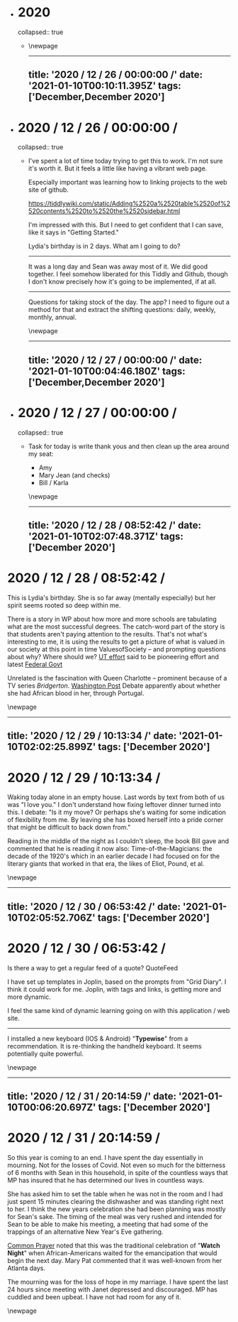 - # 2020
  collapsed:: true
	- \newpage
	  
	  ---
	  title: '2020 / 12 / 26 / 00:00:00 /'
	  date: '2021-01-10T00:10:11.395Z'
	  tags: ['December,December 2020']
	  ---
	  
	  <!-- Exported from TiddlyWiki at 19:18, 22nd October 2022 -->
- # 2020 / 12 / 26 / 00:00:00 /
  collapsed:: true
	- I've spent a lot of time today trying to get this to work. I'm not sure it's worth it. But it feels a little like having a vibrant web page.
	  
	  Especially important was learning how to linking projects to the web site of github.
	  
	  <https://tiddlywiki.com/static/Adding%2520a%2520table%2520of%2520contents%2520to%2520the%2520sidebar.html>
	  
	  I'm impressed with this. But I need to get confident that I can save, like it says in "Getting Started."
	  
	  Lydia's birthday is in 2 days. What am I going to do?
	  
	  ---
	  
	  It was a long day and Sean was away most of it. We did good together. I feel somehow liberated for this Tiddly and Github, though I don't know precisely how it's going to be implemented, if at all.
	  
	  ---
	  
	  Questions for taking stock of the day. The app? I need to figure out a method for that and extract the shifting questions: daily, weekly, monthly, annual.
	  
	  \newpage
	  
	  ---
	  title: '2020 / 12 / 27 / 00:00:00 /'
	  date: '2021-01-10T00:04:46.180Z'
	  tags: ['December,December 2020']
	  ---
	  
	  <!-- Exported from TiddlyWiki at 19:18, 22nd October 2022 -->
- # 2020 / 12 / 27 / 00:00:00 /
  collapsed:: true
	- Task for today is write thank yous and then clean up the area around my seat:
	  
	  * Amy
	  * Mary Jean (and checks)
	  * Bill / Karla
	  
	  \newpage
	  
	  ---
	  title: '2020 / 12 / 28 / 08:52:42 /'
	  date: '2021-01-10T02:07:48.371Z'
	  tags: ['December 2020']
	  ---
	  
	  <!-- Exported from TiddlyWiki at 19:18, 22nd October 2022 -->
# 2020 / 12 / 28 / 08:52:42 /

This is Lydia's birthday. She is so far away (mentally especially) but her spirit seems rooted so deep within me.

There is a story in WP about how more and more schools are tabulating what are the most successful degrees. The catch-word part of the story is that students aren't paying attention to the results. That's not what's interesting to me, it is using the results to get a picture of what is valued in our society at this point in time ValuesofSociety – and prompting questions about why? Where should we? [UT effort](https://seekut.utsystem.edu/UndergradNat) said to be pioneering effort and latest  [Federal Govt](http://cew.georgetown.edu/wp-content/uploads/CEW-Buyer-Beware.pdf)

Unrelated is the fascination with Queen Charlotte – prominent because of a TV series *Bridgerton*. [Washington Post](https://www.washingtonpost.com/history/2020/12/27/bridgerton-queen-charlotte-black-royals/) Debate apparently about whether she had African blood in her, through Portugal.

\newpage

---
title: '2020 / 12 / 29 / 10:13:34 /'
date: '2021-01-10T02:02:25.899Z'
tags: ['December 2020']
---

<!-- Exported from TiddlyWiki at 19:18, 22nd October 2022 -->
# 2020 / 12 / 29 / 10:13:34 /

Waking today alone in an empty house. Last words by text from both of us was "I love you." I don't understand how fixing leftover dinner turned into this. I debate: "Is it my move? Or perhaps she's waiting for some indication of flexibility from me. By leaving she has boxed herself into a pride corner that might be difficult to back down from."

Reading in the middle of the night as I couldn't sleep, the book Bill gave and commented that he is reading it now also: Time-of-the-Magicians: the decade of the 1920's which in an earlier decade I had focused on for the literary giants that worked in that era, the likes of Eliot, Pound, et al.

\newpage

---
title: '2020 / 12 / 30 / 06:53:42 /'
date: '2021-01-10T02:05:52.706Z'
tags: ['December 2020']
---

<!-- Exported from TiddlyWiki at 19:18, 22nd October 2022 -->
# 2020 / 12 / 30 / 06:53:42 /

Is there a way to get a regular feed of a quote? QuoteFeed

I have set up templates in Joplin, based on the prompts from "Grid Diary". I think it could work for me. Joplin, with tags and links, is getting more and more dynamic.

I feel the same kind of dynamic learning going on with this application / web site.

---

I installed a new keyboard (IOS & Android) "**Typewise**" from a recommendation. It is re-thinking the handheld keyboard. It seems potentially quite powerful.

\newpage

---
title: '2020 / 12 / 31 / 20:14:59 /'
date: '2021-01-10T00:06:20.697Z'
tags: ['December 2020']
---

<!-- Exported from TiddlyWiki at 19:18, 22nd October 2022 -->
# 2020 / 12 / 31 / 20:14:59 /

So this year is coming to an end. I have spent the day essentially in mourning. Not for the losses of Covid. Not even so much for the bitterness of 6 months with Sean in this household, in spite of the countless ways that MP has insured that he has determined our lives in countless ways.

She has asked him to set the table when he was not in the room and I had just spent 15 minutes clearing the dishwasher and was standing right next to her. I think the new years celebration she had been planning was mostly for Sean's sake. The timing of the meal was very rushed and intended for Sean to be able to make his meeting, a meeting that had some of the trappings of an alternative New Year's Eve gathering.

<u>Common Prayer</u> noted that this was the traditional celebration of "**Watch Night**" when African-Americans waited for the emancipation that would begin the next day. Mary Pat commented that it was well-known from her Atlanta days.

The mourning was for the loss of hope in my marriage. I have spent the last 24 hours since meeting with Janet depressed and discouraged. MP has cuddled and been upbeat. I have not had room for any of it.

\newpage